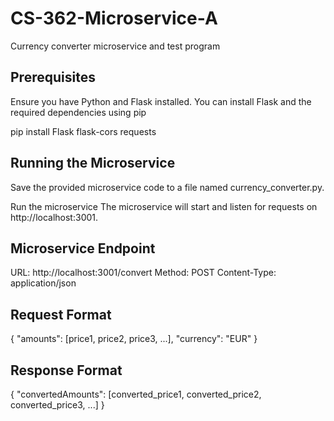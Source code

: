 # CS-362-Microservice-A
Currency converter microservice and test program

## Prerequisites ##

Ensure you have Python and Flask installed. You can install Flask and the required dependencies using pip

pip install Flask flask-cors requests

## Running the Microservice ##

Save the provided microservice code to a file named currency_converter.py.

Run the microservice
The microservice will start and listen for requests on http://localhost:3001.

## Microservice Endpoint ##
URL: http://localhost:3001/convert
Method: POST
Content-Type: application/json

## Request Format ##
{
  "amounts": [price1, price2, price3, ...],
  "currency": "EUR"
}

## Response Format ##
{
  "convertedAmounts": [converted_price1, converted_price2, converted_price3, ...]
}

